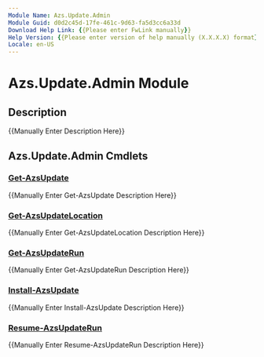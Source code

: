 ```yaml
---
Module Name: Azs.Update.Admin
Module Guid: d0d2c45d-17fe-461c-9d63-fa5d3cc6a33d
Download Help Link: {{Please enter FwLink manually}}
Help Version: {{Please enter version of help manually (X.X.X.X) format}}
Locale: en-US
---
```


# Azs.Update.Admin Module
## Description
{{Manually Enter Description Here}}

## Azs.Update.Admin Cmdlets
### [Get-AzsUpdate](Get-AzsUpdate.md)
{{Manually Enter Get-AzsUpdate Description Here}}

### [Get-AzsUpdateLocation](Get-AzsUpdateLocation.md)
{{Manually Enter Get-AzsUpdateLocation Description Here}}

### [Get-AzsUpdateRun](Get-AzsUpdateRun.md)
{{Manually Enter Get-AzsUpdateRun Description Here}}

### [Install-AzsUpdate](Install-AzsUpdate.md)
{{Manually Enter Install-AzsUpdate Description Here}}

### [Resume-AzsUpdateRun](Resume-AzsUpdateRun.md)
{{Manually Enter Resume-AzsUpdateRun Description Here}}


